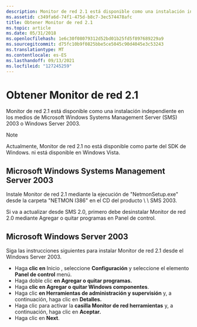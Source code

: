 ```yaml
---
description: Monitor de red 2.1 está disponible como una instalación independiente en los medios de Microsoft Windows Systems Management Server (SMS) 2003 o Windows Server 2003. Nota Actualmente, Monitor de red 2.1 no está disponible como parte del SDK de Windows. ni está disponible en Windows Vista. .
ms.assetid: c349fa6d-74f1-475d-b8c7-3ec574478afc
title: Obtener Monitor de red 2.1
ms.topic: article
ms.date: 05/31/2018
ms.openlocfilehash: 1e6c30f08079312d52bd01b25fd5f897689229a9
ms.sourcegitcommit: d75fc10b9f0825bbe5ce5045c90d4045e3c53243
ms.translationtype: MT
ms.contentlocale: es-ES
ms.lasthandoff: 09/13/2021
ms.locfileid: "127245259"
---
```

# <a name="obtaining-network-monitor-21"></a>Obtener Monitor de red 2.1

Monitor de red 2.1 está disponible como una instalación independiente en los medios de Microsoft Windows Systems Management Server (SMS) 2003 o Windows Server 2003.

> [!Note]  
> Actualmente, Monitor de red 2.1 no está disponible como parte del SDK de Windows. ni está disponible en Windows Vista.

 

## <a name="microsoft-windows-systems-management-server-2003"></a>Microsoft Windows Systems Management Server 2003

Instale Monitor de red 2.1 mediante la ejecución de "NetmonSetup.exe" desde la carpeta "NETMON I386" en el CD del producto \\ \\ SMS 2003.

Si va a actualizar desde SMS 2.0, primero debe desinstalar Monitor de red 2.0 mediante Agregar o quitar programas en Panel de control. 

## <a name="microsoft-windows-server-2003"></a>Microsoft Windows Server 2003

Siga las instrucciones siguientes para instalar Monitor de red 2.1 desde el Windows Server 2003.

-   Haga **clic en** Inicio , seleccione **Configuración** y seleccione el elemento **Panel de control** menú.
-   Haga doble clic **en Agregar o quitar programas.**
-   Haga **clic en Agregar o quitar Windows componentes**.
-   Haga clic **en Herramientas de administración y supervisión** y, a continuación, haga clic en **Detalles.**
-   Haga clic para activar la **casilla Monitor de red herramientas** y, a continuación, haga clic en **Aceptar.**
-   Haga clic en **Next**.

 

 




